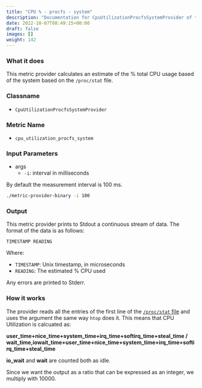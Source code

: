 ```yaml
---
title: "CPU % - procfs - system"
description: "Documentation for CpuUtilizationProcfsSystemProvider of the Green Metrics Tool"
date: 2022-10-07T08:49:15+00:00
draft: false
images: []
weight: 142
---
```


### What it does

This metric provider calculates an estimate of the % total CPU usage based of the system based on the `/proc/stat` file.

### Classname

- `CpuUtilizationProcfsSystemProvider`

### Metric Name

- `cpu_utilization_procfs_system`


### Input Parameters

- args
    - `-i`: interval in milliseconds

By default the measurement interval is 100 ms.

```bash
./metric-provider-binary -i 100
```

### Output

This metric provider prints to Stdout a continuous stream of data. The format of the data is as follows:

`TIMESTAMP READING`

Where:
- `TIMESTAMP`: Unix timestamp, in microseconds
- `READING`: The estimated % CPU used

Any errors are printed to Stderr.

### How it works

The provider reads all the entries of the first line of the [`/proc/stat` file](https://www.kernel.org/doc/html/latest/filesystems/proc.html) and
uses the argument the same way `htop` does it. This means that CPU Utilization is
calcuated as:

**user_time+nice_time+system_time+irq_time+softirq_time+steal_time / wait_time,iowait_time+user_time+nice_time+system_time+irq_time+softirq_time+steal_time**

**io_wait** and **wait** are counted both as idle.

Since we want the output as a ratio that can be expressed as an integer, we multiply with 10000.
